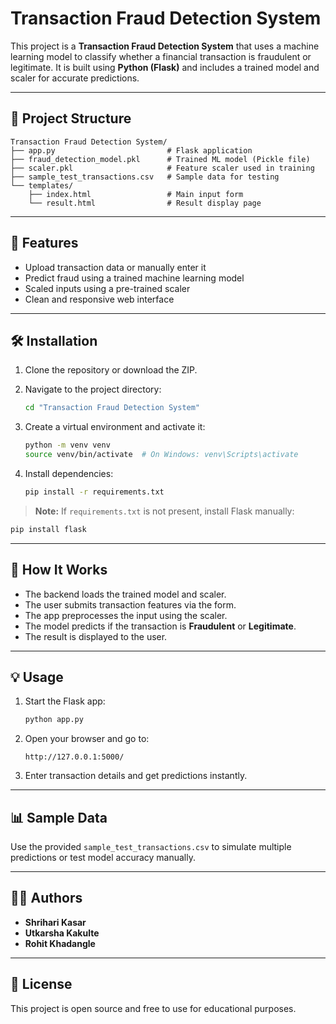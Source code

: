 # Transaction Fraud Detection System

This project is a **Transaction Fraud Detection System** that uses a machine learning model to classify whether a financial transaction is fraudulent or legitimate. It is built using **Python (Flask)** and includes a trained model and scaler for accurate predictions.

---

## 📁 Project Structure

```
Transaction Fraud Detection System/
├── app.py                         # Flask application
├── fraud_detection_model.pkl      # Trained ML model (Pickle file)
├── scaler.pkl                     # Feature scaler used in training
├── sample_test_transactions.csv   # Sample data for testing
└── templates/
    ├── index.html                 # Main input form
    └── result.html                # Result display page
```

---

## 🚀 Features

- Upload transaction data or manually enter it
- Predict fraud using a trained machine learning model
- Scaled inputs using a pre-trained scaler
- Clean and responsive web interface

---

## 🛠️ Installation

1. Clone the repository or download the ZIP.

2. Navigate to the project directory:
   ```bash
   cd "Transaction Fraud Detection System"
   ```

3. Create a virtual environment and activate it:
   ```bash
   python -m venv venv
   source venv/bin/activate  # On Windows: venv\Scripts\activate
   ```

4. Install dependencies:
   ```bash
   pip install -r requirements.txt
   ```

> **Note:** If `requirements.txt` is not present, install Flask manually:
```bash
pip install flask
```

---

## 🧠 How It Works

- The backend loads the trained model and scaler.
- The user submits transaction features via the form.
- The app preprocesses the input using the scaler.
- The model predicts if the transaction is **Fraudulent** or **Legitimate**.
- The result is displayed to the user.

---

## 💡 Usage

1. Start the Flask app:
   ```bash
   python app.py
   ```

2. Open your browser and go to:
   ```
   http://127.0.0.1:5000/
   ```

3. Enter transaction details and get predictions instantly.

---

## 📊 Sample Data

Use the provided `sample_test_transactions.csv` to simulate multiple predictions or test model accuracy manually.

---

## 👨‍💻 Authors

- **Shrihari Kasar**
- **Utkarsha Kakulte**
- **Rohit Khadangle**

---

## 📃 License

This project is open source and free to use for educational purposes.
```